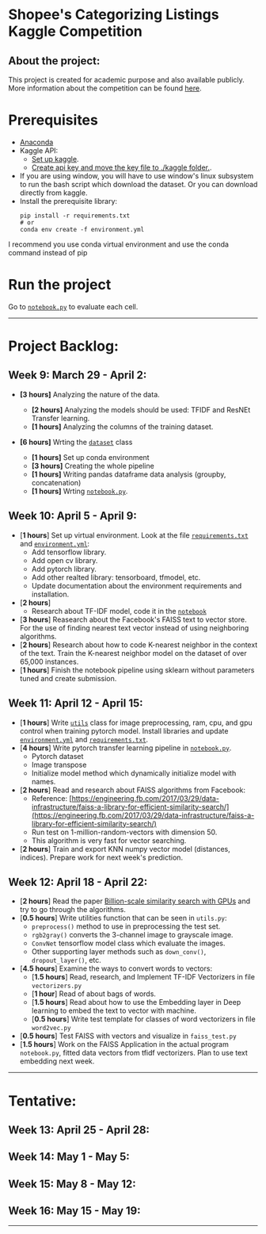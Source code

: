 # Shopee's Categorizing Listings Kaggle Competition

## About the project:
This project is created for academic purpose and also available publicly. More information about the competition can be found [here](https://www.kaggle.com/c/shopee-product-matching).

# Prerequisites
* [Anaconda](https://www.anaconda.com/products/individual)
* Kaggle API:
  * [Set up kaggle](https://www.kaggle.com/docs/api). 
  * [Create api key and move the key file to ./kaggle folder.](https://github.com/Kaggle/kaggle-api/issues/15#issuecomment-500713264).
* If you are using window, you will have to use window's linux subsystem to run the bash script which download the dataset. Or you can download directly from kaggle.
* Install the prerequisite library:
  ```
  pip install -r requirements.txt
  # or
  conda env create -f environment.yml
  ```
I recommend you use conda virtual environment and use the conda command instead of pip

# Run the project
Go to [`notebook.py`](./notebook.py) to evaluate each cell.

---------------
# Project Backlog:

## Week 9: March 29 - April 2:
* **[3 hours]** Analyzing the nature of the data.
  * **[2 hours]** Analyzing the models should be used: TFIDF and ResNEt Transfer learning.
  * **[1 hours]** Analyzing the columns of the training dataset.

* **[6 hours]** Wrting the [`dataset`](./core/data.py) class
  * **[1 hours]** Set up conda environment
  * **[3 hours]** Creating the whole pipeline
  *  **[1 hours]** Writing pandas dataframe data analysis (groupby, concatenation)
  *  **[1 hours]** Wrting [`notebook.py`](./notebook.py).

## Week 10: April 5 - April 9:
* [**1 hours**] Set up virtual environment. Look at the file [`requirements.txt`](./requirements.txt) and [`environment.yml`](./environment.yml):
  * Add tensorflow library.
  * Add open cv library.
  * Add pytorch library.
  * Add other realted library: tensorboard, tfmodel, etc.
  * Update documentation about the environment requirements and installation.
* [**2 hours**]
  * Research about TF-IDF model, code it in the [`notebook`](./notebook.py)
* [**3 hours**] Reasearch about the Facebook's FAISS text to vector store. For the use of finding nearest text vector instead of using neighboring algorithms.
* [**2 hours**] Research about how to code K-nearest neighbor in the context of the text. Train the K-nearest neighbor model on the dataset of over 65,000 instances.
* [**1 hours**] Finish the notebook pipeline using sklearn without parameters tuned and create submission.

## Week 11: April 12 - April 15:
* [**1 hours**] Write [`utils`](./core/utils.py) class for image preprocessing, ram, cpu, and gpu control when training pytorch model. Install libraries and update [`environment.yml`](environment.yml) and [`requirements.txt`](requirements.txt).
* [**4 hours**] Write pytorch transfer learning pipeline in [`notebook.py`](./notebook.py).
  * Pytorch dataset
  * Image transpose
  * Initialize model method which dynamically initialize model with names.
* [**2 hours**] Read and research about FAISS algorithms from Facebook:
  * Reference: [https://engineering.fb.com/2017/03/29/data-infrastructure/faiss-a-library-for-efficient-similarity-search/](https://engineering.fb.com/2017/03/29/data-infrastructure/faiss-a-library-for-efficient-similarity-search/)
  * Run test on 1-million-random-vectors with dimension 50.
  * This algorithm is very fast for vector searching.
* [**2 hours**] Train and export KNN numpy vector model (distances, indices). Prepare work for next week's prediction.

## Week 12: April 18 - April 22:
* [**2 hours**] Read the paper [Billion-scale similarity search with GPUs](https://arxiv.org/abs/1702.08734) and try to go through the algorithms.
* [**0.5 hours**] Write utilities function that can be seen in `utils.py`:
  * `preprocess()` method to use in preprocessing the test set.
  * `rgb2gray()` converts the 3-channel image to grayscale image.
  * `ConvNet` tensorflow model class which evaluate the images.
  * Other supporting layer methods such as `down_conv()`, `dropout_layer()`, etc.
* [**4.5 hours**] Examine the ways to convert words to vectors:
  * [**1.5 hours**] Read, research, and Implement TF-IDF Vectorizers in file `vectorizers.py`
  * [**1 hour**] Read of about bags of words.
  * [**1.5 hours**] Read about how to use the Embedding layer in Deep learning to embed the text to vector with machine.
  * [**0.5 hours**] Write test template for classes of word vectorizers in file `word2vec.py`
* [**0.5 hours**] Test FAISS with vectors and visualize in `faiss_test.py`
* [**1.5 hours**] Work on the FAISS Application in the actual program `notebook.py`, fitted data vectors from tfidf vectorizers. Plan to use text embedding next week.
---------------

# Tentative:



## Week 13: April 25 - April 28:

## Week 14: May 1 - May 5:

## Week 15: May 8 - May 12:

## Week 16: May 15 - May 19:

-----------------

